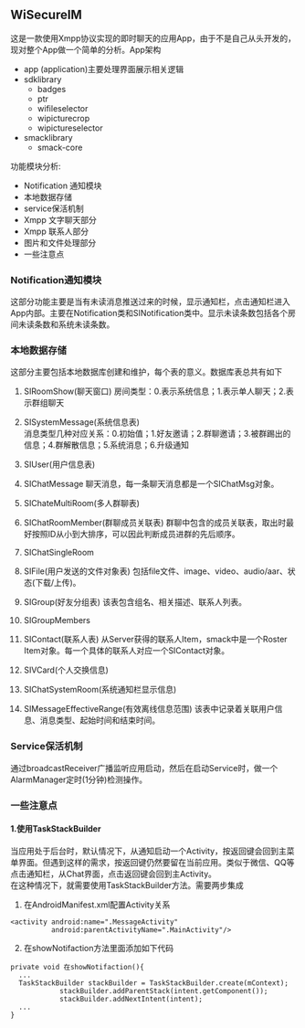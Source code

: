 ## WiSecureIM
这是一款使用Xmpp协议实现的即时聊天的应用App，由于不是自己从头开发的，现对整个App做一个简单的分析。App架构
* app (application)主要处理界面展示相关逻辑
* sdklibrary
  * badges
  * ptr
  * wifileselector
  * wipicturecrop
  * wipictureselector
* smacklibrary
  * smack-core

功能模块分析:
* Notification 通知模块
* 本地数据存储
* service保活机制
* Xmpp 文字聊天部分
* Xmpp 联系人部分
* 图片和文件处理部分
* 一些注意点

### Notification通知模块
这部分功能主要是当有未读消息推送过来的时候，显示通知栏，点击通知栏进入App内部。主要在Notification类和SINotification类中。显示未读条数包括各个房间未读条数和系统未读条数。

### 本地数据存储
这部分主要包括本地数据库创建和维护，每个表的意义。数据库表总共有如下
1. SIRoomShow(聊天窗口)
房间类型：0.表示系统信息；1.表示单人聊天；2.表示群组聊天
2. SISystemMessage(系统信息表)<br/>
消息类型几种对应关系：0.初始值；1.好友邀请；2.群聊邀请；3.被群踢出的信息；4.群解散信息；5.系统消息；6.升级通知
3. SIUser(用户信息表)

4. SIChatMessage
聊天消息，每一条聊天消息都是一个SIChatMsg对象。
5. SIChateMultiRoom(多人群聊表)

6. SIChatRoomMember(群聊成员关联表)
群聊中包含的成员关联表，取出时最好按照ID从小到大排序，可以因此判断成员进群的先后顺序。
7. SIChatSingleRoom

8. SIFile(用户发送的文件对象表)
包括file文件、image、video、audio/aar、状态(下载/上传)。
9. SIGroup(好友分组表)
该表包含组名、相关描述、联系人列表。
10. SIGroupMembers

11. SIContact(联系人表)
从Server获得的联系人Item，smack中是一个Roster Item对象。每一个具体的联系人对应一个SIContact对象。

12. SIVCard(个人交换信息)

13. SIChatSystemRoom(系统通知栏显示信息)

14. SIMessageEffectiveRange(有效离线信息范围)
该表中记录着关联用户信息、消息类型、起始时间和结束时间。

### Service保活机制
通过broadcastReceiver广播监听应用启动，然后在启动Service时，做一个AlarmManager定时(1分钟)检测操作。



### 一些注意点
#### 1.使用TaskStackBuilder
当应用处于后台时，默认情况下，从通知启动一个Activity，按返回键会回到主菜单界面。但遇到这样的需求，按返回键仍然要留在当前应用。类似于微信、QQ等点击通知栏，从Chat界面，点击返回键会回到主Activity。<br/>
在这种情况下，就需要使用TaskStackBuilder方法。需要两步集成
1. 在AndroidManifest.xml配置Activity关系
```
<activity android:name=".MessageActivity"
          android:parentActivityName=".MainActivity"/>
```
2. 在showNotifaction方法里面添加如下代码
```
private void 在showNotifaction(){
  ...
  TaskStackBuilder stackBuilder = TaskStackBuilder.create(mContext);
            stackBuilder.addParentStack(intent.getComponent());
            stackBuilder.addNextIntent(intent);
  ...
}
```
